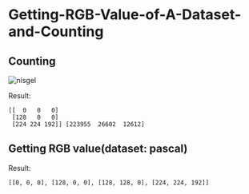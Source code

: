 # Getting-RGB-Value-of-A-Dataset-and-Counting

## Counting 
![nisgel](https://user-images.githubusercontent.com/68838083/196453989-865dada6-dee8-49f5-bebd-b75e0f4baf4b.png)

Result:
```
[[  0   0   0]
 [128   0   0]
 [224 224 192]] [223955  26602  12612]
 ```
## Getting RGB value(dataset: pascal)
Result:
```
[[0, 0, 0], [128, 0, 0], [128, 128, 0], [224, 224, 192]]
```


 
